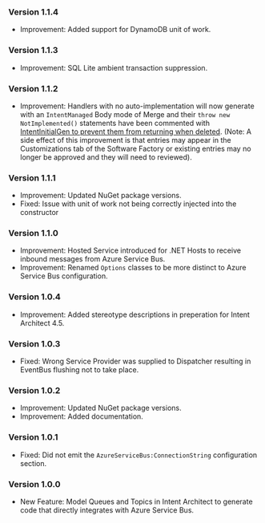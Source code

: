 ### Version 1.1.4

- Improvement: Added support for DynamoDB unit of work.

### Version 1.1.3

- Improvement: SQL Lite ambient transaction suppression.

### Version 1.1.2

- Improvement: Handlers with no auto-implementation will now generate with an `IntentManaged` Body mode of Merge and their `throw new NotImplemented()` statements have been commented with [IntentInitialGen to prevent them from returning when deleted](https://docs.intentarchitect.com/articles/application-development/code-management/code-management-csharp/code-management-csharp.html#the--intentinitialgen-instruction). (Note: A side effect of this improvement is that entries may appear in the Customizations tab of the Software Factory or existing entries may no longer be approved and they will need to reviewed).

### Version 1.1.1

- Improvement: Updated NuGet package versions.
- Fixed: Issue with unit of work not being correctly injected into the constructor

### Version 1.1.0

- Improvement: Hosted Service introduced for .NET Hosts to receive inbound messages from Azure Service Bus.
- Improvement: Renamed `Options` classes to be more distinct to Azure Service Bus configuration.

### Version 1.0.4

- Improvement: Added stereotype descriptions in preperation for Intent Architect 4.5. 

### Version 1.0.3

- Fixed: Wrong Service Provider was supplied to Dispatcher resulting in EventBus flushing not to take place.

### Version 1.0.2

- Improvement: Updated NuGet package versions.
- Improvement: Added documentation.

### Version 1.0.1

- Fixed: Did not emit the `AzureServiceBus:ConnectionString` configuration section.

### Version 1.0.0

- New Feature: Model Queues and Topics in Intent Architect to generate code that directly integrates with Azure Service Bus.

